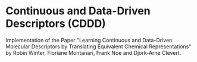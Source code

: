 # Continuous and Data-Driven Descriptors (CDDD)

Implementation of the Paper "Learning Continuous and Data-Driven Molecular
Descriptors by Translating Equivalent Chemical Representations" by Robin Winter, Floriane Montanari, Frank Noe and Djork-Arne Clevert.
